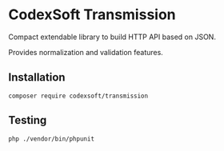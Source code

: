 # CodexSoft Transmission

Compact extendable library to build HTTP API based on JSON.

Provides normalization and validation features.

## Installation

```shell script
composer require codexsoft/transmission
``` 

## Testing

```shell script
php ./vendor/bin/phpunit
```

